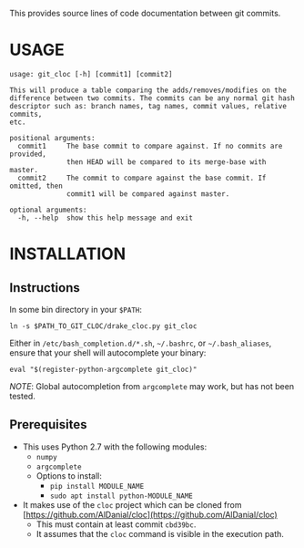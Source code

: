 This provides source lines of code documentation between git commits.

USAGE
=====

```
usage: git_cloc [-h] [commit1] [commit2]

This will produce a table comparing the adds/removes/modifies on the
difference between two commits. The commits can be any normal git hash
descriptor such as: branch names, tag names, commit values, relative commits,
etc.

positional arguments:
  commit1     The base commit to compare against. If no commits are provided,
              then HEAD will be compared to its merge-base with master.
  commit2     The commit to compare against the base commit. If omitted, then
              commit1 will be compared against master.

optional arguments:
  -h, --help  show this help message and exit
```

INSTALLATION
============

Instructions
------------

In some bin directory in your `$PATH`:

`ln -s $PATH_TO_GIT_CLOC/drake_cloc.py git_cloc`

Either in `/etc/bash_completion.d/*.sh`, `~/.bashrc`, or `~/.bash_aliases`, ensure that your shell will autocomplete your binary:

    eval "$(register-python-argcomplete git_cloc)"

*NOTE*: Global autocompletion from `argcomplete` may work, but has not been tested.

Prerequisites
-------------

- This uses Python 2.7 with the following modules:
    - `numpy`
    - `argcomplete`
    - Options to install:
      - `pip install MODULE_NAME`
      - `sudo apt install python-MODULE_NAME`
- It makes use of the `cloc` project which can be cloned from [https://github.com/AlDanial/cloc](https://github.com/AlDanial/cloc)
    - This must contain at least commit `cbd39bc`.
    - It assumes that the `cloc` command is visible in the execution path.
